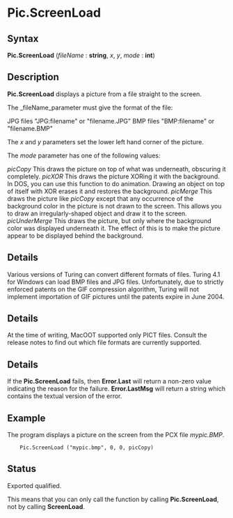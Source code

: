 
# Pic.ScreenLoad

## Syntax
**Pic.ScreenLoad** (_fileName_ : **string**, _x_, _y_, _mode_ : **int**)

## Description
**Pic.ScreenLoad** displays a picture from a file straight to the screen.

The _fileName_parameter must give the format of the file:


JPG files   "JPG:filename" or "filename.JPG"
BMP files   "BMP:filename" or "filename.BMP"


The _x_ and _y_ parameters set the lower left hand corner of the picture.

The _mode_ parameter has one of the following values:


_picCopy_   This draws the picture on top of what was underneath, obscuring it completely.
_picXOR_   This draws the picture XORing it with the background. In DOS, you can use this function to do animation. Drawing an object on top of itself with XOR erases it and restores the background.
_picMerge_   This draws the picture like _picCopy_ except that any occurrence of the background color in the picture is not drawn to the screen. This allows you to draw an irregularly-shaped object and draw it to the screen.
_picUnderMerge_   This draws the picture, but only where the background color was displayed underneath it. The effect of this is to make the picture appear to be displayed behind the background.



## Details
Various versions of Turing can convert different formats of files. Turing 4.1 for Windows can load BMP files and JPG files. Unfortunately, due to strictly enforced patents on the GIF compression algorithm, Turing will not implement importation of GIF pictures until the patents expire in June 2004.


## Details
At the time of writing, MacOOT supported only PICT files. Consult the release notes to find out which file formats are currently supported.


## Details
If the **Pic.ScreenLoad** fails, then **Error.Last** will return a non-zero value indicating the reason for the failure. **Error.LastMsg** will return a string which contains the textual version of the error.


## Example
The program displays a picture on the screen from the PCX file _mypic.BMP_.

        Pic.ScreenLoad ("mypic.bmp", 0, 0, picCopy)
## Status
Exported qualified.

This means that you can only call the function by calling **Pic.ScreenLoad**, not by calling **ScreenLoad**.

